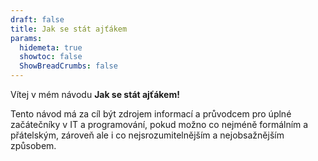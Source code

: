 ```yaml
---
draft: false
title: Jak se stát ajťákem
params:
  hidemeta: true
  showtoc: false
  ShowBreadCrumbs: false
---
```


Vítej v mém návodu **Jak se stát ajťákem!**

Tento návod má za cíl být zdrojem informací a průvodcem pro úplné začátečníky v IT a programování, pokud možno co nejméně formálním a přátelským, zároveň ale i co nejsrozumitelnějším a nejobsažnějším způsobem.